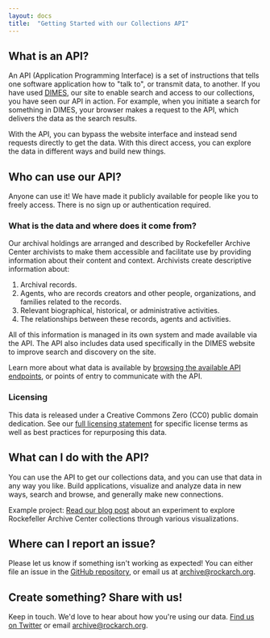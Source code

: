 ```yaml
---
layout: docs
title:  "Getting Started with our Collections API"
---
```


## What is an API? 

An API (Application Programming Interface) is a set of instructions that tells one software application how to "talk to", or transmit data, to another. If you have used [DIMES](https://dimes.rockarch.org/), our site to enable search and access to our collections, you have seen our API in action. For example, when you initiate a search for something in DIMES, your browser makes a request to the API, which delivers the data as the search results. 

With the API, you can bypass the website interface and instead send requests directly to get the data. With this direct access, you can explore the data in different ways and build new things.

## Who can use our API? 

Anyone can use it! We have made it publicly available for people like you to freely access. There is no sign up or authentication required.

### What is the data and where does it come from? 

Our archival holdings are arranged and described by Rockefeller Archive Center archivists to make them accessible and facilitate use by providing information about their content and context. Archivists create descriptive information about: 

1. Archival records.
2. Agents, who are records creators and other people, organizations, and families related to the records.
3. Relevant biographical, historical, or administrative activities.
4. The relationships between these records, agents and activities.

All of this information is managed in its own system and made available via the API. The API also includes data used specifically in the DIMES website to improve search and discovery on the site.

Learn more about what data is available by [browsing the available API endpoints](https://api.rockarch.org), or points of entry to communicate with the API.

### Licensing 

This data is released under a Creative Commons Zero (CC0) public domain dedication. See our [full licensing statement](https://docs.rockarch.org/archival-description-license/) for specific license terms as well as best practices for repurposing this data.

## What can I do with the API? 

You can use the API to get our collections data, and you can use that data in any way you like. Build applications, visualize and analyze data in new ways, search and browse, and generally make new connections. 

Example project: [Read our blog post](#) about an experiment to explore Rockefeller Archive Center collections through various visualizations. 

## Where can I report an issue?

Please let us know if something isn't working as expected! You can either file an issue in the [GitHub repository](https://github.com/RockefellerArchiveCenter/argo), or email us at archive@rockarch.org.

## Create something? Share with us! 
Keep in touch. We'd love to hear about how you're using our data. [Find us on Twitter](https://twitter.com/rockarch_org) or email archive@rockarch.org. 
